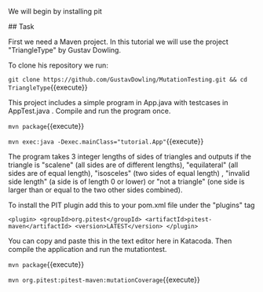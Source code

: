 We will begin by installing pit

## Task

First we need a Maven project. In this tutorial we will use the project "TriangleType" by Gustav Dowling.

To clone his repository we run:

`git clone https://github.com/GustavDowling/MutationTesting.git && cd TriangleType`{{execute}}

This project includes a simple program in App.java with testcases in AppTest.java . Compile and run the program once.

`mvn package`{{execute}}

`mvn exec:java -Dexec.mainClass="tutorial.App"`{{execute}}

The program takes 3 integer lengths of sides of triangles and outputs if the triangle is "scalene" (all sides are of  different lengths), "equilateral" (all sides are of equal length), "isosceles" (two sides of equal length) , "invalid side length" (a side is of length 0 or lower) or "not a triangle" (one side is larger than or equal to the two other sides combined).

To install the PIT plugin add this to your pom.xml file under the "plugins" tag

`<plugin>
    <groupId>org.pitest</groupId>
    <artifactId>pitest-maven</artifactId>
    <version>LATEST</version>
</plugin>`

You can copy and paste this in the text editor here in Katacoda. Then compile the application and run the mutationtest.

`mvn package`{{execute}}

`mvn org.pitest:pitest-maven:mutationCoverage`{{execute}}


